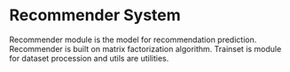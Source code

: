 # Recommender System

Recommender module is the model for recommendation prediction. 
Recommender is built on matrix factorization algorithm.
Trainset is module for dataset procession and utils are utilities.
